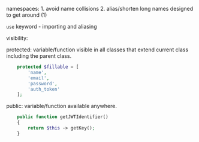 namespaces: 1. avoid name collisions 2. alias/shorten long names designed to get around (1)

```use``` keyword - importing and aliasing


visibility:

protected: variable/function visible in all classes that extend current class including the parent class.
```php
	protected $fillable = [
		'name',
		'email',
		'password',
		'auth_token'
	];
```
public: variable/function available anywhere.
```php
	public function getJWTIdentifier()
	{
		return $this -> getKey();
	}
```
